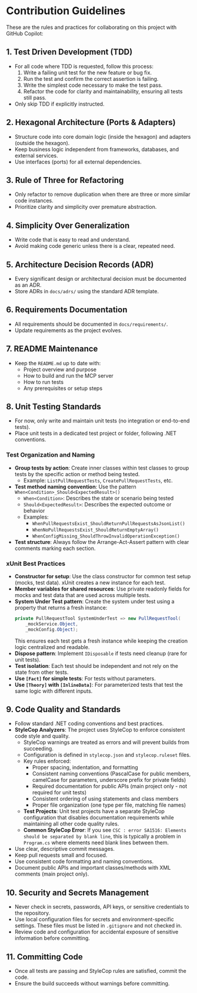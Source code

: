 # Contribution Guidelines

These are the rules and practices for collaborating on this project with GitHub Copilot:

## 1. Test Driven Development (TDD)
- For all code where TDD is requested, follow this process:
  1. Write a failing unit test for the new feature or bug fix.
  2. Run the test and confirm the correct assertion is failing.
  3. Write the simplest code necessary to make the test pass.
  4. Refactor the code for clarity and maintainability, ensuring all tests still pass.
- Only skip TDD if explicitly instructed.

## 2. Hexagonal Architecture (Ports & Adapters)
- Structure code into core domain logic (inside the hexagon) and adapters (outside the hexagon).
- Keep business logic independent from frameworks, databases, and external services.
- Use interfaces (ports) for all external dependencies.

## 3. Rule of Three for Refactoring
- Only refactor to remove duplication when there are three or more similar code instances.
- Prioritize clarity and simplicity over premature abstraction.

## 4. Simplicity Over Generalization
- Write code that is easy to read and understand.
- Avoid making code generic unless there is a clear, repeated need.

## 5. Architecture Decision Records (ADR)
- Every significant design or architectural decision must be documented as an ADR.
- Store ADRs in `docs/adrs/` using the standard ADR template.

## 6. Requirements Documentation
- All requirements should be documented in `docs/requirements/`.
- Update requirements as the project evolves.

## 7. README Maintenance
- Keep the `README.md` up to date with:
  - Project overview and purpose
  - How to build and run the MCP server
  - How to run tests
  - Any prerequisites or setup steps

## 8. Unit Testing Standards
- For now, only write and maintain unit tests (no integration or end-to-end tests).
- Place unit tests in a dedicated test project or folder, following .NET conventions.

### Test Organization and Naming
- **Group tests by action**: Create inner classes within test classes to group tests by the specific action or method being tested.
  - Example: `ListPullRequestTests`, `CreatePullRequestTests`, etc.
- **Test method naming convention**: Use the pattern `When<Condition>_Should<ExpectedResult>()`
  - `When<Condition>`: Describes the state or scenario being tested
  - `Should<ExpectedResult>`: Describes the expected outcome or behavior
  - Examples:
    - `WhenPullRequestsExist_ShouldReturnPullRequestsAsJsonList()`
    - `WhenNoPullRequestsExist_ShouldReturnEmptyArray()`
    - `WhenConfigMissing_ShouldThrowInvalidOperationException()`
- **Test structure**: Always follow the Arrange-Act-Assert pattern with clear comments marking each section.

### xUnit Best Practices
- **Constructor for setup**: Use the class constructor for common test setup (mocks, test data). xUnit creates a new instance for each test.
- **Member variables for shared resources**: Use private readonly fields for mocks and test data that are used across multiple tests.
- **System Under Test pattern**: Create the system under test using a property that returns a fresh instance:
  ```csharp
  private PullRequestTool SystemUnderTest => new PullRequestTool(
      _mockService.Object,
      _mockConfig.Object);
  ```
  This ensures each test gets a fresh instance while keeping the creation logic centralized and readable.
- **Dispose pattern**: Implement `IDisposable` if tests need cleanup (rare for unit tests).
- **Test isolation**: Each test should be independent and not rely on the state from other tests.
- **Use `[Fact]` for simple tests**: For tests without parameters.
- **Use `[Theory]` with `[InlineData]`**: For parameterized tests that test the same logic with different inputs.

## 9. Code Quality and Standards
- Follow standard .NET coding conventions and best practices.
- **StyleCop Analyzers**: The project uses StyleCop to enforce consistent code style and quality.
  - StyleCop warnings are treated as errors and will prevent builds from succeeding.
  - Configuration is defined in `stylecop.json` and `stylecop.ruleset` files.
  - Key rules enforced:
    - Proper spacing, indentation, and formatting
    - Consistent naming conventions (PascalCase for public members, camelCase for parameters, underscore prefix for private fields)
    - Required documentation for public APIs (main project only - not required for unit tests)
    - Consistent ordering of using statements and class members
    - Proper file organization (one type per file, matching file names)
  - **Test Projects**: Unit test projects have a separate StyleCop configuration that disables documentation requirements while maintaining all other code quality rules.
  - **Common StyleCop Error**: If you see `CSC : error SA1516: Elements should be separated by blank line`, this is typically a problem in `Program.cs` where elements need blank lines between them.
- Use clear, descriptive commit messages.
- Keep pull requests small and focused.
- Use consistent code formatting and naming conventions.
- Document public APIs and important classes/methods with XML comments (main project only).

## 10. Security and Secrets Management
- Never check in secrets, passwords, API keys, or sensitive credentials to the repository.
- Use local configuration files for secrets and environment-specific settings. These files must be listed in `.gitignore` and not checked in.
- Review code and configuration for accidental exposure of sensitive information before committing.

## 11. Committing Code
- Once all tests are passing and StyleCop rules are satisfied, commit the code.
- Ensure the build succeeds without warnings before committing.
